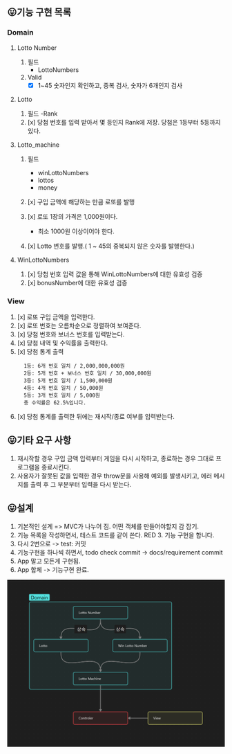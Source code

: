 ## 😛기능 구현 목록

### Domain

1. Lotto Number

   1. 필드
      - LottoNumbers
   2. Valid
      - [x] 1~45 숫자인지 확인하고, 중복 검사, 숫자가 6개인지 검사

2. Lotto

   1. 필드
      -Rank
   2. [x] 당첨 번호를 입력 받아서 몇 등인지 Rank에 저장. 당첨은 1등부터 5등까지 있다.

3. Lotto_machine

   1. 필드

      - winLottoNumbers
      - lottos
      - money

   1. [x] 구입 금액에 해당하는 만큼 로또를 발행
   1. [x] 로또 1장의 가격은 1,000원이다.
      - 최소 1000원 이상이어야 한다.
   1. [x] Lotto 번호를 발행.( 1 ~ 45의 중복되지 않은 숫자를 발행한다.)

4. WinLottoNumbers
   1. [x] 당첨 번호 입력 값을 통해 WinLottoNumbers에 대한 유효성 검증
   2. [x] bonusNumber에 대한 유효성 검증

### View

1.  [x] 로또 구입 금액을 입력한다.
2.  [x] 로또 번호는 오름차순으로 정렬하여 보여준다.
3.  [x] 당첨 번호와 보너스 번호를 입력받는다.
4.  [x] 당첨 내역 및 수익률을 출력한다.
5.  [x] 당첨 통계 출력
    ```
      1등: 6개 번호 일치 / 2,000,000,000원
      2등: 5개 번호 + 보너스 번호 일치 / 30,000,000원
      3등: 5개 번호 일치 / 1,500,000원
      4등: 4개 번호 일치 / 50,000원
      5등: 3개 번호 일치 / 5,000원
      총 수익률은 62.5%입니다.
    ```
6.  [x] 당첨 통계를 출력한 뒤에는 재시작/종료 여부를 입력받는다.

## 😛기타 요구 사항

1. 재시작할 경우 구입 금액 입력부터 게임을 다시 시작하고, 종료하는 경우 그대로 프로그램을 종료시킨다.
2. 사용자가 잘못된 값을 입력한 경우 throw문을 사용해 예외를 발생시키고, 에러 메시지를 출력 후 그 부분부터 입력을 다시 받는다.

## 😛설계

1. 기본적인 설계 => MVC가 나누어 짐. 어떤 객체를 만들어야할지 감 잡기.
2. 기능 목록을 작성하면서, 테스트 코드를 같이 쓴다. RED 3. 기능 구현을 합니다.
3. 다시 2번으로 -> test: 커밋
4. 기능구현을 하나씩 하면서, todo check commit -> docs/requirement commit
5. App 말고 모든게 구현됨.
6. App 합체 -> 기능구현 완료.

![Lotto Mission](../public/Lotto_Mission_Diagram.png)
